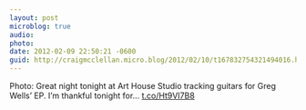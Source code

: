 ```yaml
---
layout: post
microblog: true
audio: 
photo: 
date: 2012-02-09 22:50:21 -0600
guid: http://craigmcclellan.micro.blog/2012/02/10/t167832754321494016.html
---
```

Photo: Great night tonight at Art House Studio tracking guitars for Greg Wells’ EP. I’m thankful tonight for... [t.co/Ht9VI7B8](http://t.co/Ht9VI7B8)
